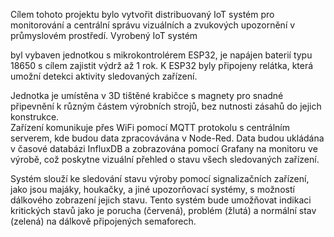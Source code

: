 Cílem tohoto projektu bylo vytvořit distribuovaný IoT systém pro monitorování a centrální 
správu vizuálních a zvukových upozornění v průmyslovém prostředí.
Vyrobený IoT systém 

byl vybaven jednotkou s mikrokontrolérem ESP32, je napájen baterií typu 18650 s cílem 
zajistit výdrž až 1 rok. K ESP32 byly připojeny relátka, která umožní detekci aktivity 
sledovaných zařízení. 

Jednotka je umístěna v 3D tištěné krabičce s magnety pro snadné 
připevnění k různým částem výrobních strojů, bez nutnosti zásahů do jejich konstrukce.  
Zařízení komunikuje přes WiFi pomocí MQTT protokolu s centrálním serverem, kde budou 
data zpracovávána v Node-Red. Data budou ukládána v časové databázi InfluxDB a 
zobrazována pomocí Grafany na monitoru ve výrobě, což poskytne vizuální přehled o stavu 
všech sledovaných zařízení.  

Systém slouží ke sledování stavu výroby pomocí signalizačních zařízení, jako jsou majáky, 
houkačky, a jiné upozorňovací systémy, s možností dálkového zobrazení jejich stavu. Tento 
systém bude umožňovat indikaci kritických stavů jako je porucha (červená), problém (žlutá) 
a normální stav (zelená) na dálkově připojených semaforech. 

